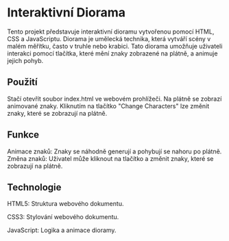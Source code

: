 # Interaktivní Diorama
Tento projekt představuje interaktivní dioramu vytvořenou pomocí HTML, CSS a JavaScriptu. Diorama je umělecká technika, která vytváří scény v malém měřítku, často v truhle nebo krabici. Tato diorama umožňuje uživateli interakci pomocí tlačítka, které mění znaky zobrazené na plátně, a animuje jejich pohyb.

## Použití
Stačí otevřít soubor index.html ve webovém prohlížeči.
Na plátně se zobrazí animované znaky.
Kliknutím na tlačítko "Change Characters" lze změnit znaky, které se zobrazují na plátně.

## Funkce
Animace znaků: Znaky se náhodně generují a pohybují se nahoru po plátně.
Změna znaků: Uživatel může kliknout na tlačítko a změnit znaky, které se zobrazují na plátně.

## Technologie
HTML5: Struktura webového dokumentu.

CSS3: Stylování webového dokumentu.

JavaScript: Logika a animace dioramy.
